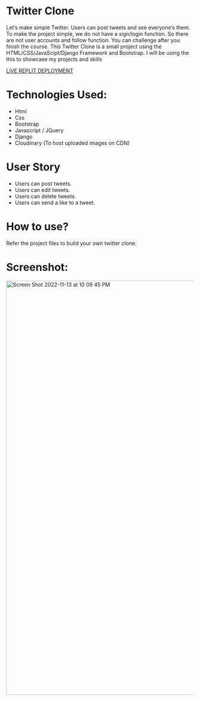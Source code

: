 # Twitter Clone
Let’s make simple Twitter. Users can post tweets and see everyone’s them. To make the project simple, we do not have a sign/login function. So there are not user accounts and follow function. You can challenge after you finish the course. This Twitter Clone is a small project using the HTML/CSS/JavaScipt/Django Framework and Bootstrap. I will be using the this to showcase my projects and skills 

[LIVE REPLIT DEPLOYMENT]()


# Technologies Used:
* Html
* Css
* Bootstrap
* Javascript / JQuery
* Django
* Cloudinary (To host uploaded images on CDN)

# User Story
* Users can post tweets.
* Users can edit tweets.
* Users can delete tweets.
* Users can send a like to a tweet.
 
# How to use?
Refer the project files to build your own twitter clone.


# Screenshot:
<img width="1112" alt="Screen Shot 2022-11-13 at 10 09 45 PM" src="https://user-images.githubusercontent.com/109696333/201573633-da95c24f-f5e6-4fa3-9dd9-db4678b55dea.png">
